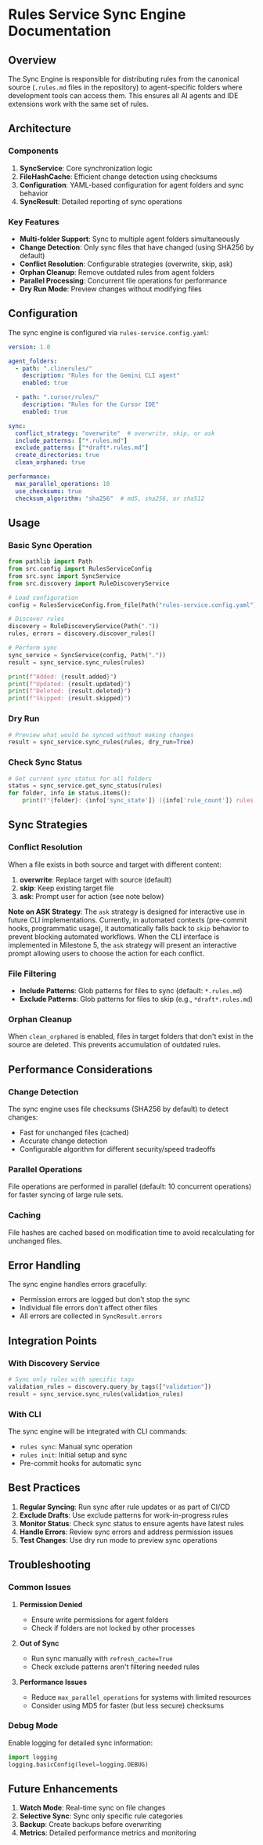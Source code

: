 # Rules Service Sync Engine Documentation

## Overview

The Sync Engine is responsible for distributing rules from the canonical source (`.rules.md` files in the repository) to agent-specific folders where development tools can access them. This ensures all AI agents and IDE extensions work with the same set of rules.

## Architecture

### Components

1. **SyncService**: Core synchronization logic
2. **FileHashCache**: Efficient change detection using checksums
3. **Configuration**: YAML-based configuration for agent folders and sync behavior
4. **SyncResult**: Detailed reporting of sync operations

### Key Features

- **Multi-folder Support**: Sync to multiple agent folders simultaneously
- **Change Detection**: Only sync files that have changed (using SHA256 by default)
- **Conflict Resolution**: Configurable strategies (overwrite, skip, ask)
- **Orphan Cleanup**: Remove outdated rules from agent folders
- **Parallel Processing**: Concurrent file operations for performance
- **Dry Run Mode**: Preview changes without modifying files

## Configuration

The sync engine is configured via `rules-service.config.yaml`:

```yaml
version: 1.0

agent_folders:
  - path: ".clinerules/"
    description: "Rules for the Gemini CLI agent"
    enabled: true

  - path: ".cursor/rules/"
    description: "Rules for the Cursor IDE"
    enabled: true

sync:
  conflict_strategy: "overwrite"  # overwrite, skip, or ask
  include_patterns: ["*.rules.md"]
  exclude_patterns: ["*draft*.rules.md"]
  create_directories: true
  clean_orphaned: true

performance:
  max_parallel_operations: 10
  use_checksums: true
  checksum_algorithm: "sha256"  # md5, sha256, or sha512
```

## Usage

### Basic Sync Operation

```python
from pathlib import Path
from src.config import RulesServiceConfig
from src.sync import SyncService
from src.discovery import RuleDiscoveryService

# Load configuration
config = RulesServiceConfig.from_file(Path("rules-service.config.yaml"))

# Discover rules
discovery = RuleDiscoveryService(Path("."))
rules, errors = discovery.discover_rules()

# Perform sync
sync_service = SyncService(config, Path("."))
result = sync_service.sync_rules(rules)

print(f"Added: {result.added}")
print(f"Updated: {result.updated}")
print(f"Deleted: {result.deleted}")
print(f"Skipped: {result.skipped}")
```

### Dry Run

```python
# Preview what would be synced without making changes
result = sync_service.sync_rules(rules, dry_run=True)
```

### Check Sync Status

```python
# Get current sync status for all folders
status = sync_service.get_sync_status(rules)
for folder, info in status.items():
    print(f"{folder}: {info['sync_state']} ({info['rule_count']} rules)")
```

## Sync Strategies

### Conflict Resolution

When a file exists in both source and target with different content:

1. **overwrite**: Replace target with source (default)
2. **skip**: Keep existing target file
3. **ask**: Prompt user for action (see note below)

**Note on ASK Strategy**: The `ask` strategy is designed for interactive use in future CLI implementations. Currently, in automated contexts (pre-commit hooks, programmatic usage), it automatically falls back to `skip` behavior to prevent blocking automated workflows. When the CLI interface is implemented in Milestone 5, the `ask` strategy will present an interactive prompt allowing users to choose the action for each conflict.

### File Filtering

- **Include Patterns**: Glob patterns for files to sync (default: `*.rules.md`)
- **Exclude Patterns**: Glob patterns for files to skip (e.g., `*draft*.rules.md`)

### Orphan Cleanup

When `clean_orphaned` is enabled, files in target folders that don't exist in the source are deleted. This prevents accumulation of outdated rules.

## Performance Considerations

### Change Detection

The sync engine uses file checksums (SHA256 by default) to detect changes:
- Fast for unchanged files (cached)
- Accurate change detection
- Configurable algorithm for different security/speed tradeoffs

### Parallel Operations

File operations are performed in parallel (default: 10 concurrent operations) for faster syncing of large rule sets.

### Caching

File hashes are cached based on modification time to avoid recalculating for unchanged files.

## Error Handling

The sync engine handles errors gracefully:
- Permission errors are logged but don't stop the sync
- Individual file errors don't affect other files
- All errors are collected in `SyncResult.errors`

## Integration Points

### With Discovery Service

```python
# Sync only rules with specific tags
validation_rules = discovery.query_by_tags(["validation"])
result = sync_service.sync_rules(validation_rules)
```

### With CLI

The sync engine will be integrated with CLI commands:
- `rules sync`: Manual sync operation
- `rules init`: Initial setup and sync
- Pre-commit hooks for automatic sync

## Best Practices

1. **Regular Syncing**: Run sync after rule updates or as part of CI/CD
2. **Exclude Drafts**: Use exclude patterns for work-in-progress rules
3. **Monitor Status**: Check sync status to ensure agents have latest rules
4. **Handle Errors**: Review sync errors and address permission issues
5. **Test Changes**: Use dry run mode to preview sync operations

## Troubleshooting

### Common Issues

1. **Permission Denied**
   - Ensure write permissions for agent folders
   - Check if folders are not locked by other processes

2. **Out of Sync**
   - Run sync manually with `refresh_cache=True`
   - Check exclude patterns aren't filtering needed rules

3. **Performance Issues**
   - Reduce `max_parallel_operations` for systems with limited resources
   - Consider using MD5 for faster (but less secure) checksums

### Debug Mode

Enable logging for detailed sync information:

```python
import logging
logging.basicConfig(level=logging.DEBUG)
```

## Future Enhancements

1. **Watch Mode**: Real-time sync on file changes
2. **Selective Sync**: Sync only specific rule categories
3. **Backup**: Create backups before overwriting
4. **Metrics**: Detailed performance metrics and monitoring

